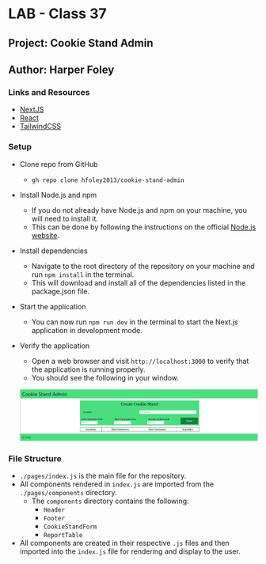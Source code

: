 # LAB - Class 37

## Project: Cookie Stand Admin

## Author: Harper Foley

### Links and Resources

* [NextJS](https://nextjs.org/docs/getting-started)
* [React](https://reactjs.org/docs/getting-started.html)
* [TailwindCSS](https://tailwindcss.com/docs/installation)

### Setup

* Clone repo from GitHub
  * `gh repo clone hfoley2013/cookie-stand-admin`
* Install Node.js and npm
  * If you do not already have Node.js and npm on your machine, you will need to install it.
  * This can be done by following the instructions on the official [Node.js website](https://nodejs.org/en/docs/).
* Install dependencies
  * Navigate to the root directory of the repository on your machine and run `npm install` in the terminal.
  * This will download and install all of the dependencies listed in the package.json file.
* Start the application
  * You can now run `npm run dev` in the terminal to start the Next.js application in development mode.
* Verify the application
  * Open a web browser and visit `http://localhost:3000` to verify that the application is running properly.
  * You should see the following in your window.

  ![Cookie Stand Dashboard](./public/app_view.png)

### File Structure

* `./pages/index.js` is the main file for the repository.
* All components rendered in `index.js` are imported from the `./pages/components` directory.
  * The `components` directory contains the following:
    * `Header`
    * `Footer`
    * `CookieStandForm`
    * `ReportTable`
* All components are created in their respective `.js` files and then imported into the `index.js` file for rendering and display to the user.
